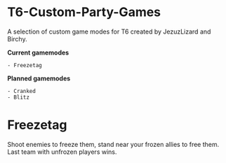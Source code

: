 # T6-Custom-Party-Games
A selection of custom game modes for T6 created by JezuzLizard and Birchy.

**Current gamemodes**
```
- Freezetag
```

**Planned gamemodes**
```
- Cranked
- Blitz
```

# Freezetag
Shoot enemies to freeze them, stand near your frozen allies to free them. Last team with unfrozen players wins.

